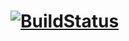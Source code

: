 # [![BuildStatus](https://travis-ci.org/rtv22/Backpack.svg?branch=master)](https://travis-ci.org/rtv22/Backpack)
